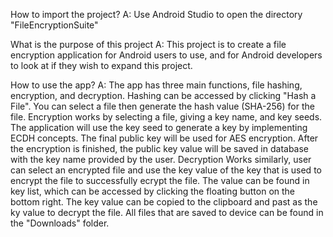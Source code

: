 How to import the project?
A: Use Android Studio to open the directory "FileEncryptionSuite"

What is the purpose of this project
A: This project is to create a file encryption application for Android users to use, and for Android developers to look at if they wish to expand this project.

How to use the app?
A: The app has three main functions, file hashing, encryption, and decryption.
  Hashing can be accessed by clicking "Hash a File". You can select a file then generate the hash value (SHA-256) for the file.
  Encryption works by selecting a file, giving a key name, and key seeds. The application will use the key seed to generate a key by implementing ECDH concepts. The final public key will be used for AES encryption. After the encryption is finished, the public key value will be saved in database with the key name provided by the user.
  Decryption Works similarly, user can select an encrypted file and use the key value of the key that is used to encrypt the file to successfully ecrypt the file. The value can be found in key list, which can be accessed by clicking the floating button on the bottom right. The key value can be copied to the clipboard and past as the ky value to decrypt the file.
  All files that are saved to device can be found in the "Downloads" folder.

